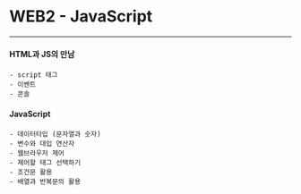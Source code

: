 # WEB2 - JavaScript
-------------------

#### HTML과 JS의 만남
	- script 태그
	- 이벤트
	- 콘솔

#### JavaScript
	- 데이터타입 (문자열과 숫자)
	- 변수와 대입 연산자
	- 웹브라우저 제어
	- 제어할 태그 선택하기
	- 조건문 활용
	- 배열과 반복문의 활용